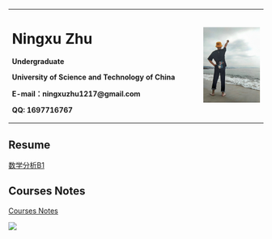 <div>
<table border="0">
  <tr>
    <td width="75%">
      <h1>Ningxu Zhu</h1>
      <p><b>Undergraduate</b></p>
      <p><b>University of Science and Technology of China</b></p>
      <p><b>E-mail：ningxuzhu1217@gmail.com</b></p>
      <p><b>QQ: 1697716767</b></p>
    </td>
    <td width="25%">
      <img src="/psc.jpg" width="100%">
    </td>
  </tr>
</table>
</div>


## Resume

<body>
    <a href="Ningxu_Zhu_resume_UC_Berkeley.pdf" target="_blank" rel="noopener noreferrer">数学分析B1</a>
</body>

## Courses Notes

<a href="/notes.html">Courses Notes</a>


![](https://komarev.com/ghpvc/?username=ningxuzhu)
